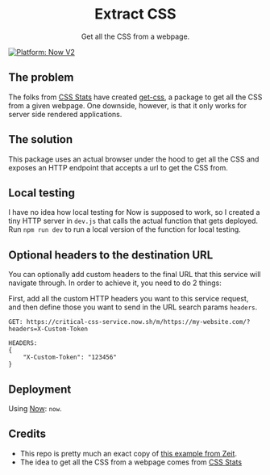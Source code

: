 <div align="center">
	<h1>Extract CSS</h1>
	<p>Get all the CSS from a webpage.</p>
</div>

[![Platform: Now V2](https://img.shields.io/badge/platform-Now%20V2-50e3c2.svg)](https://zeit.co/now)

## The problem

The folks from [CSS Stats](https://cssstats.com/) have created [get-css](https://github.com/cssstats/cssstats/tree/master/packages/get-css), a package to get all the CSS from a given webpage. One downside, however, is that it only works for server side rendered applications.

## The solution

This package uses an actual browser under the hood to get all the CSS and exposes an HTTP endpoint that accepts a url to get the CSS from.

## Local testing

I have no idea how local testing for Now is supposed to work, so I created a tiny HTTP server in `dev.js` that calls the actual function that gets deployed.
Run `npm run dev` to run a local version of the function for local testing.

## Optional headers to the destination URL

You can optionally add custom headers to the final URL that this service will navigate through. In order to achieve it, you need to do 2 things:

First, add all the custom HTTP headers you want to this service request, and then define those you want to send in the URL search params `headers`.

```
GET: https://critical-css-service.now.sh/m/https://my-website.com/?headers=X-Custom-Token

HEADERS:
{
	"X-Custom-Token": "123456"
}
```

## Deployment

Using [Now](https://zeit.co/now): `now`.

## Credits

- This repo is pretty much an exact copy of [this example from Zeit](https://github.com/zeit/now-examples/tree/master/puppeteer-screenshot).
- The idea to get all the CSS from a webpage comes from [CSS Stats](https://github.com/cssstats/cssstats)
